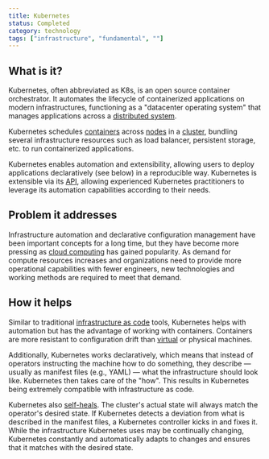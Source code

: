 ```yaml
---
title: Kubernetes
status: Completed
category: technology
tags: ["infrastructure", "fundamental", ""]
---
```


## What is it?

Kubernetes, often abbreviated as K8s, is an open source container orchestrator. 
It automates the lifecycle of containerized applications on modern infrastructures, functioning as a "datacenter operating system" that manages applications across a [distributed system](/distributed-systems/).

Kubernetes schedules [containers](/container/) across [nodes](/nodes/) in a [cluster](/cluster/), bundling several infrastructure resources such as load balancer, persistent storage, etc. to run containerized applications.

Kubernetes enables automation and extensibility, allowing users to deploy applications declaratively (see below) in a reproducible way. 
Kubernetes is extensible via its [API](/application-programming-interface/), allowing experienced Kubernetes practitioners to leverage its automation capabilities according to their needs.

## Problem it addresses

Infrastructure automation and declarative configuration management have been important concepts for a long time, but they have become more pressing as [cloud computing](/cloud-computing/) has gained popularity. 
As demand for compute resources increases and organizations need to provide more operational capabilities with fewer engineers, new technologies and working methods are required to meet that demand. 

## How it helps

Similar to traditional [infrastructure as code](/infrastructure-as-code/) tools, Kubernetes helps with automation but has the advantage of working with containers. 
Containers are more resistant to configuration drift than [virtual](/virtual-machine/) or physical machines. 

Additionally, Kubernetes works declaratively, which means that instead of operators instructing the machine how to do something, they describe — usually as manifest files (e.g., YAML) — what the infrastructure should look like. 
Kubernetes then takes care of the "how". 
This results in Kubernetes being extremely compatible with infrastructure as code.

Kubernetes also [self-heals](/self-healing/). 
The cluster's actual state will always match the operator's desired state.
If Kubernetes detects a deviation from what is described in the manifest files, a Kubernetes controller kicks in and fixes it. 
While the infrastructure Kubernetes uses may be continually changing, Kubernetes constantly and automatically adapts to changes and ensures that it matches with the desired state.
